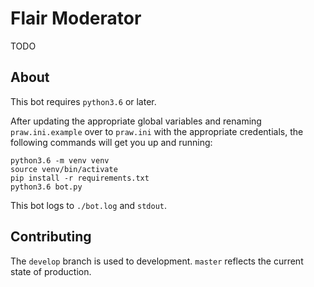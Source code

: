 Flair Moderator
=============

TODO

About
-----

This bot requires `python3.6` or later.

After updating the appropriate global variables and renaming `praw.ini.example` over to `praw.ini` with the appropriate credentials, the following commands will get you up and running:

```
python3.6 -m venv venv
source venv/bin/activate
pip install -r requirements.txt
python3.6 bot.py
```

This bot logs to `./bot.log` and `stdout`.

Contributing
------------

The `develop` branch is used to development. `master` reflects the current state of production.